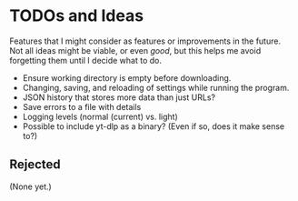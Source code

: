 # TODOs and Ideas

Features that I might consider as features or improvements in the future. Not all ideas might be viable, or even _good_, but this helps me avoid forgetting them until I decide what to do.

- Ensure working directory is empty before downloading.
- Changing, saving, and reloading of settings while running the program.
- JSON history that stores more data than just URLs?
- Save errors to a file with details
- Logging levels (normal (current) vs. light)
- Possible to include yt-dlp as a binary? (Even if so, does it make sense to?)

## Rejected

(None yet.)
